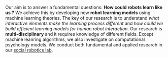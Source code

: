 Our aim is to answer a fundamental questions: **How could robots learn like us ?** We achieve this by developing new **robot learning models** using machine learning theories. The key of our research is to understand _what interactive elements make the learning process different_ and _how could we build efficient learning models for human robot interaction_. 
Our research is **multi-disciplinary** and it requires knowledge of different fields. Except machine leanring algorithms, we also investigate on computational psychology models. We conduct both fundamental and applied research in our [social robotics lab](hri.research.it.uu.se/people.html).


